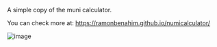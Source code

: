 A simple copy of the muni calculator.

You can check more at: https://ramonbenahim.github.io/numicalculator/

![image](https://user-images.githubusercontent.com/59614469/204068534-7408595d-4cac-4a63-9f6a-407c87fca7d9.png)
